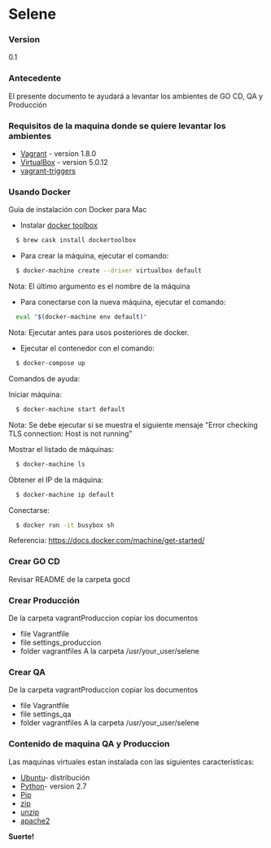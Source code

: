 # Selene


### Version
0.1

### Antecedente
El presente documento te ayudará a levantar los ambientes de GO CD, QA y Producción

### Requisitos de la maquina donde se quiere levantar los ambientes
* [Vagrant] - version 1.8.0
* [VirtualBox] - version 5.0.12
* [vagrant-triggers]

### Usando Docker

Guía de instalación con Docker para Mac

* Instalar [docker toolbox]
```sh
  $ brew cask install dockertoolbox
```
* Para crear la máquina, ejecutar el comando:
```sh
  $ docker-machine create --driver virtualbox default
```
  Nota: El último argumento es el nombre de la máquina
* Para conectarse con la nueva máquina, ejecutar el comando:
```sh  
  eval "$(docker-machine env default)"
```
  Nota: Ejecutar antes para usos posteriores de docker.

* Ejecutar el contenedor con el comando:
```sh
  $ docker-compose up
```
Comandos de ayuda:

Iniciar máquina:
```sh
  $ docker-machine start default
```
  Nota: Se debe ejecutar si se muestra el siguiente mensaje "Error checking TLS connection: Host is not running"

Mostrar el listado de máquinas:
```sh
  $ docker-machine ls
```
Obtener el IP de la máquina:​
```sh
  $ docker-machine ip default
```
Conectarse:
```sh
  $ docker run -it busybox sh
```
Referencia: https://docs.docker.com/machine/get-started/


### Crear GO CD
Revisar README de la carpeta gocd
### Crear Producción
De la carpeta vagrantProduccion copiar los documentos
* file Vagrantfile
* file settings_produccion
* folder vagrantfiles
A la carpeta /usr/your_user/selene

### Crear QA
De la carpeta vagrantProduccion copiar los documentos
* file Vagrantfile
* file settings_qa
* folder vagrantfiles
A la carpeta /usr/your_user/selene

### Contenido de maquina QA y Produccion

Las maquinas virtuales estan instalada con las siguientes características:

* [Ubuntu]- distribución
* [Python]- version 2.7
* [Pip]
* [zip]
* [unzip]
* [apache2]


**Suerte!**

[//]: # (These are reference links used in the body of this note and get stripped out when the markdown processor does its job. There is no need to format nicely because it shouldn't be seen. Thanks SO - http://stackoverflow.com/questions/4823468/store-comments-in-markdown-syntax)

   [Ubuntu]: <http://www.ubuntu.com/>
   [Java]: <http://openjdk.java.net/install/>
   [Python]: <https://www.python.org/>
   [Pip]: <https://pypi.python.org/pypi/pip>
   [Go server]:<https://www.go.cd/>
   [Go agent]:<https://www.go.cd/>
   [Vagrant]:<https://www.vagrantup.com/>
   [VirtualBox]:<https://www.virtualbox.org/>
   [git]:<https://git-scm.com/>
   [zip]:<http://packages.ubuntu.com/precise/zip>
   [unzip]:<http://packages.ubuntu.com/precise/unzip>
   [apache2]:<https://help.ubuntu.com/lts/serverguide/httpd.html>
   [vagrant-triggers]: <https://github.com/emyl/vagrant-triggers>
   [docker toolbox]: <https://www.docker.com/products/docker-toolbox/>
